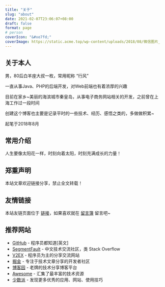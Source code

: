 ```yaml
---
title: "关于"
slug: "about"
date: 2021-02-07T23:06:07+08:00
draft: false
format: page
# person
coverIcon: "&#xe7fd;"
coverImage: https://static.acme.top/wp-content/uploads/2018/08/微信图片_20180825171805.jpg
---
```


## 关于本人

男，80后白羊座大叔一枚，常用昵称 “行风”

一直从事Java、PHP的后端开发，对Web前端也有着浓厚的兴趣

目前在家乡~美丽的海滨城市秦皇岛，从事电子商务网站相关的开发，之前曾在上海工作过一段时间

创建这个博客也主要是记录平时的一些技术、经历、感悟之类的，多做做积累~

起笔于2018年8月

## 常用介绍

人生要像太阳花一样，时刻向着太阳，时刻充满成长的力量！

## 郑重声明

本站文章欢迎链接分享，禁止全文转载！

## 友情链接

本站友链页面位于 [链接](/links)，如果喜欢就在 [留言簿](/guestbook "留言簿") 留言吧~

## 推荐网站

- [GitHub](https://github.com/ "GitHub") - 程序员都知道[英文]
- [SegmentFault](https://segmentfault.com/ "SegmentFault") - 中文技术交流社区，类 Stack Overflow
- [V2EX](https://www.v2ex.com/ "V2EX") - 程序员为主的分享交流网站
- [掘金](https://juejin.im/ "掘金") - 专注于技术文章分享的开发者社区
- [博客园](https://www.cnblogs.com/ "博客园") - 老牌的技术分享博客平台
- [Awesome](https://github.com/sindresorhus/awesome "Awesome") - 汇集了最丰富的技术资源
- [少数派](https://sspai.com/ "少数派") - 发现更多优秀的应用、网站、使用技巧
